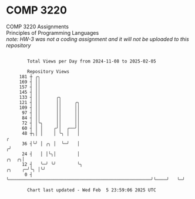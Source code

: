 # COMP 3220
COMP 3220 Assignments  
Principles of Programming Languages  
*note: HW-3 was not a coding assignment and it will not be uploaded to this repository*  

```

        Total Views per Day from 2024-11-08 to 2025-02-05

        Repository Views
     181 ┼ ╭╮
     169 ┤ ││
     157 ┤ ││
     145 ┤ ││
     133 ┤ ││      ╭╮
     121 ┤ ││      ││     ╭╮
     109 ┤ ││      ││     ││
      97 ┤ ││      ││     ││
      84 ┤ ││      ││     ││
      72 ┤ │╰╮     ││     ││
      60 ┤ │ │    ╭╯│  ╭──╯│
      48 ┼╮│ │    │ ╰╮ │   │                                                                      ╭
      36 ┤╰╯ │ ╭╮ │  ╰─╯   │                                                                     ╭╯
      24 ┤   │ │╰╮│        │                                                               ╭╮  ╭╮│
      12 ┤   ╰─╯ ╰╯        ╰╮                                                      ╭╮    ╭─╯╰╮ │╰╯
       0 ┤                  ╰──────────────────────────────────────────────────────╯╰────╯   ╰─╯

        Chart last updated - Wed Feb  5 23:59:06 2025 UTC
        
```
